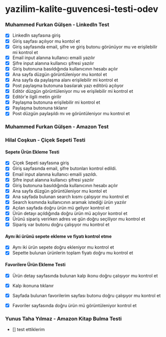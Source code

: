 # yazilim-kalite-guvencesi-testi-odev

### Muhammed Furkan Gülşen - LinkedIn Test

- [x] LinkedIn sayfasına giriş
- [x] Giriş sayfası açılıyor mu kontol et
- [x] Giriş sayfasında email, şifre ve giriş butonu görünüyor mu
      ve erişilebilir mi kontrol et
- [x] Email input alanına kullanıcı emaili yazılır
- [x] Şifre input alanına kullanıcı şifresi yazılır
- [x] Giriş butonuna basıldığında kullanıcının hesabı açılır
- [x] Ana sayfa düzgün görüntüleniyor mu kontol et
- [x] Ana sayfa da paylaşma alanı erişilebilir mi kontrol et
- [x] Post paylaşma butonuna basılarak yazı editörü açılıyor
- [x] Editör düzgün görüntüleniyor mu ve erişilebilir mi kontrol et
- [x] Editör'e ilgili metin girilir
- [x] Paylaşma butonuna erişilebilir mi kontrol et
- [x] Paylaşma butonuna tıklanır
- [x] Post düzgün paylaşıldı mı ve görüntüleniyor mu kontrol et

### Muhammed Furkan Gülşen - Amazon Test

### Hilal Coşkun - Çiçek Sepeti Testi

####  Sepete Ürün Ekleme Testi

- [x] Çiçek Sepeti sayfasına giriş 
- [x] Giriş sayfasında email, şifre butonları kontrol edildi.
- [x] Email input alanına kullanıcı emaili yazıldı.
- [x] Şifre input alanına kullanıcı şifresi yazılır
- [x] Giriş butonuna basıldığında kullanıcının hesabı açılır
- [x] Ana sayfa düzgün görüntüleniyor mu kontol et
- [x] Ana sayfada bulunan search kısmı çalışıyor mu kontrol et
- [x] Search kısmında kullanıcının aramak istediği ürün yazılır
- [x] Açılan sayfada doğru ürün mü geliyor kontrol et
- [x] Ürün detayı açıldığında doğru ürün mü açılıyor kontrol et
- [x] Ürünü sipariş verirken adres ve gün doğru seçiliyor mu kontrol et
- [x] Sipariş var butonu doğru çalışıyor mu kontrol et

#### Aynı iki ürünü sepete ekleme ve fiyatı kontrol etme 
- [x] Aynı iki ürün sepete doğru ekleniyor mu kontrol et
- [x] Sepette bulunan ürünlerin toplam fiyatı doğru mu kontrol et

#### Favorilere Ürün Ekleme Testi
- [x] Ürün detay sayfasında bulunan kalp ikonu doğru çalışıyor mu kontrol et
- [x] Kalp ikonuna tıklanır
- [x] Sayfada bulunan favorilerim sayfası butonu doğru çalışıyor mu kontrol et
- [x] Favoriler sayfasında doğru ürün mü görüntüleniyor kontrol et



### Yunus Taha Yılmaz - Amazon Kitap Bulma Testi

- [] test ettiklerim
